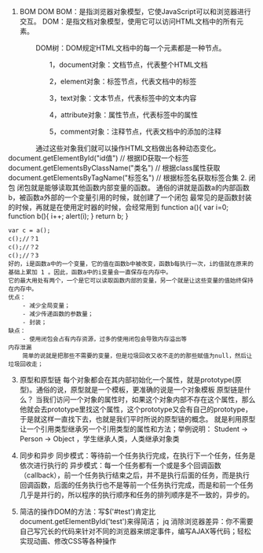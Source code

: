 1. BOM DOM
  BOM：是指浏览器对象模型，它使JavaScript可以和浏览器进行交互。
  DOM：是指文档对象模型，使用它可以访问HTML文档中的所有元素。

　　　　DOM树：DOM规定HTML文档中的每一个元素都是一种节点。

　　　　　　1，document对象：文档节点，代表整个HTML文档

　　　　　　2，element对象：标签节点，代表文档中的标签

　　　　　　3，text对象：文本节点，代表标签中的文本内容

　　　　　　4，attribute对象：属性节点，代表标签中的属性

　　　　　　5，comment对象：注释节点，代表文档中的添加的注释

　　　　通过这些对象我们就可以操作HTML文档做出各种动态变化。
        document.getElementById("id值")           // 根据ID获取一个标签
        document.getElementsByClassName("类名")    // 根据class属性获取
        document.getElementsByTagName("标签名")    // 根据标签名获取标签合集
2. 闭包
    闭包就是能够读取其他函数内部变量的函数。
    通俗的讲就是函数a的内部函数b，被函数a外部的一个变量引用的时候，就创建了一个闭包
    最常见的是函数封装的时候，再就是在使用定时器的时候，会经常用到
    function a(){
     var i=0;
     function b(){
         i++;
         alert(i);
     }
     return b;
    }

    var c = a();
    c();//？1
    c();//？2
    c();//？3
    好的，i是函数a中的一个变量，它的值在函数b中被改变，函数b每执行一次，i的值就在原来的基础上累加 1 。因此，函数a中的i变量会一直保存在内存中。
    它的最大用处有两个，一个是它可以读取函数内部的变量，另一个就是让这些变量的值始终保持在内存中。
    优点：
        - 减少全局变量；
        - 减少传递函数的参数量；
        - 封装；
    缺点：
        - 使用闭包会占有内存资源，过多的使用闭包会导致内存溢出等
    内存泄漏
        简单的说就是把那些不需要的变量，但是垃圾回收又收不走的的那些赋值为null，然后让垃圾回收走；
3. 原型和原型链
      每个对象都会在其内部初始化一个属性，就是prototype(原型)。通俗的说，原型就是一个模板，更准确的说是一个对象模板
    原型链是什么？
      当我们访问一个对象的属性时，如果这个对象内部不存在这个属性，那么他就会去prototype里找这个属性，这个prototype又会有自己的prototype，于是就这样一直找下去，也就是我们平时所说的原型链的概念。
      就是利用原型让一个引用类型继承另一个引用类型的属性和方法；举例说明： Student → Person → Object ，学生继承人类，人类继承对象类
4. 同步和异步
      同步模式：等待前一个任务执行完成，在执行下一个任务，任务是依次进行执行的
      异步模式：每一个任务都有一个或是多个回调函数（callback），前一个任务执行结束之后，并不是执行后面的任务，而是执行回调函数，后面的任务执行也不是等前一个任务执行完成，而是和前一个任务几乎是并行的，所以程序的执行顺序和任务的排列顺序是不一致的，异步的。

5. 简洁的操作DOM的方法：写$('#test')肯定比document.getElementById('test')来得简洁； jq
   消除浏览器差异：你不需要自己写冗长的代码来针对不同的浏览器来绑定事件，编写AJAX等代码；轻松实现动画、修改CSS等各种操作